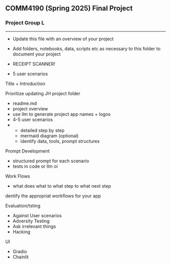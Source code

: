 ## COMM4190 (Spring 2025) Final Project

### Project Group L

----

* Update this file with an overview of your project

* Add folders, notebooks, data, scripts etc as necessary to this folder to document your project

* RECEIPT SCANNER!

* 5 user scenarios

Title + Introduction



Prioritize updating JH project folder
- readme.md
- project overview
- use llm to generate project app names + logos
- 4-5 user scenarios
- - detailed step by step
  - mermaid diagram (optional)
  - identify data, tools, prompt structures


Prompt Development
- structured prompt for each scenario
- tests in code or  llm oi

Work Flows
* what does what to what step to what next step

dentify the appropriat workflows for your app

Evaluation/tsting

* Against User scenarios
* Adversity Testing
* Ask irrelevant things
* Hacking
 
UI
* Gradio
* Chainlit